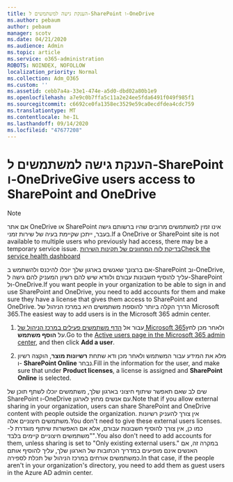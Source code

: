 ```yaml
---
title: הענקת גישה למשתמשים ל-SharePoint ו-OneDrive
ms.author: pebaum
author: pebaum
manager: scotv
ms.date: 04/21/2020
ms.audience: Admin
ms.topic: article
ms.service: o365-administration
ROBOTS: NOINDEX, NOFOLLOW
localization_priority: Normal
ms.collection: Adm_O365
ms.custom: ''
ms.assetid: cebb7a4a-33e1-474e-a5d0-dbd02a80b1e9
ms.openlocfilehash: a7e9c0b7ffa5c11a2e24ee5fda6491f049f985f1
ms.sourcegitcommit: c6692ce0fa1358ec3529e59ca0ecdfdea4cdc759
ms.translationtype: MT
ms.contentlocale: he-IL
ms.lasthandoff: 09/14/2020
ms.locfileid: "47677208"
---
```

# <a name="give-users-access-to-sharepoint-and-onedrive"></a><span data-ttu-id="eb08e-102">הענקת גישה למשתמשים ל-SharePoint ו-OneDrive</span><span class="sxs-lookup"><span data-stu-id="eb08e-102">Give users access to SharePoint and OneDrive</span></span>

> [!NOTE]
> <span data-ttu-id="eb08e-103">אם אתר OneDrive או SharePoint אינו זמין למשתמשים מרובים שהיו ברשותם גישה בעבר, ייתכן שקיימת בעיה של שירות זמני.</span><span class="sxs-lookup"><span data-stu-id="eb08e-103">If a OneDrive or SharePoint site is not available to multiple users who previously had access, there may be a temporary service issue.</span></span> [<span data-ttu-id="eb08e-104">בדיקת לוח המחוונים של תקינות השירות</span><span class="sxs-lookup"><span data-stu-id="eb08e-104">Check the service health dashboard</span></span>](https://portal.office.com/adminportal/home#/servicehealth)
  
<span data-ttu-id="eb08e-105">אם ברצונך שאנשים בארגון שלך יוכלו להיכנס ולהשתמש ב-SharePoint וב-OneDrive, עליך להוסיף חשבונות עבורם ולוודא שיש להם רשיון המעניק להם גישה ל-SharePoint ול-OneDrive.</span><span class="sxs-lookup"><span data-stu-id="eb08e-105">If you want people in your organization to be able to sign in and use SharePoint and OneDrive, you need to add accounts for them and make sure they have a license that gives them access to SharePoint and OneDrive.</span></span> <span data-ttu-id="eb08e-106">הדרך הקלה ביותר להוספת משתמשים היא במרכז הניהול של Microsoft 365.</span><span class="sxs-lookup"><span data-stu-id="eb08e-106">The easiest way to add users is in the Microsoft 365 admin center.</span></span>
  
1. <span data-ttu-id="eb08e-107">עבור אל [הדף משתמשים פעילים במרכז הניהול של Microsoft 365](https://portal.office.com/adminportal/home#/users)ולאחר מכן לחץ על **הוסף משתמש**.</span><span class="sxs-lookup"><span data-stu-id="eb08e-107">Go to the [Active users page in the Microsoft 365 admin center](https://portal.office.com/adminportal/home#/users), and then click **Add a user**.</span></span>
    
2. <span data-ttu-id="eb08e-108">מלא את המידע עבור המשתמש ולאחר מכן ודא שתחת **רשיונות מוצר**, הוקצה רשיון ו- **SharePoint Online** נבחר.</span><span class="sxs-lookup"><span data-stu-id="eb08e-108">Fill in the information for the user, and make sure that under **Product licenses**, a license is assigned and **SharePoint Online** is selected.</span></span> 
    
<span data-ttu-id="eb08e-109">שים לב שאם תאפשר שיתוף חיצוני בארגון שלך, משתמשים יוכלו לשתף תוכן של SharePoint ו-OneDrive עם אנשים מחוץ לארגון.</span><span class="sxs-lookup"><span data-stu-id="eb08e-109">Note that if you allow external sharing in your organization, users can share SharePoint and OneDrive content with people outside the organization.</span></span> <span data-ttu-id="eb08e-110">אין צורך להעניק רשיונות משתמשים חיצוניים אלה.</span><span class="sxs-lookup"><span data-stu-id="eb08e-110">You don't need to give these external users licenses.</span></span> <span data-ttu-id="eb08e-111">כמו כן, אין צורך להוסיף חשבונות עבורם, אלא אם האפשרות שיתוף מוגדרת ל-"משתמשים חיצוניים קיימים בלבד".</span><span class="sxs-lookup"><span data-stu-id="eb08e-111">You also don't need to add accounts for them, unless sharing is set to "Only existing external users."</span></span> <span data-ttu-id="eb08e-112">במקרה זה, אם האנשים אינם מופיעים במדריך הכתובות של הארגון שלך, עליך להוסיף אותם כמשתמשים אורחים במרכז הניהול של תכלת לספירה.</span><span class="sxs-lookup"><span data-stu-id="eb08e-112">In that case, if the people aren't in your organization's directory, you need to add them as guest users in the Azure AD admin center.</span></span>
  

